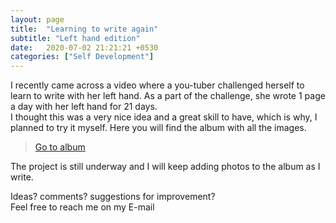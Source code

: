 ```yaml
---
layout: page
title:  "Learning to write again"
subtitle: "Left hand edition"
date:   2020-07-02 21:21:21 +0530
categories: ["Self Development"]
---
```

I recently came across a video where a you-tuber challenged herself to learn to write with her left hand. As a part of the challenge, she wrote 1 page a day with her left hand for 21 days.   
I thought this was a very nice idea and a great skill to have, which is why, I planned to try it myself. 
Here you will find the album with all the images.

> [Go to album](https://photos.app.goo.gl/6G83M8Zuqwt2sspt6 "Go to album")   

The project is still underway and I will keep adding photos to the album as I write.

Ideas? comments? suggestions for improvement?   
Feel free to reach me on my E-mail


